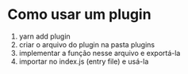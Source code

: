 # Como usar um plugin

1. yarn add plugin
1. criar o arquivo do plugin na pasta plugins
1. implementar a função nesse arquivo e exportá-la
1. importar no index.js (entry file) e usá-la
